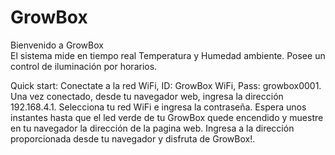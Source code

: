 # GrowBox

Bienvenido a GrowBox<br>
El sistema mide en tiempo real Temperatura y Humedad ambiente.
Posee un control de iluminación por horarios.

Quick start:
Conectate a la red WiFi, ID: GrowBox WiFi, Pass: growbox0001.
Una vez conectado, desde tu navegador web, ingresa la dirección 192.168.4.1.
Selecciona tu red WiFi e ingresa la contraseña. 
Espera unos instantes hasta que el led verde de tu GrowBox quede encendido y muestre en tu navegador la dirección de la pagina web.
Ingresa a la dirección proporcionada desde tu navegador y disfruta de GrowBox!.
